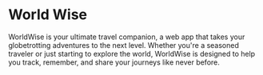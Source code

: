 # World Wise

WorldWise is your ultimate travel companion, a web app that takes your globetrotting adventures to the next level. Whether you're a seasoned traveler or just starting to explore the world, WorldWise is designed to help you track, remember, and share your journeys like never before.
